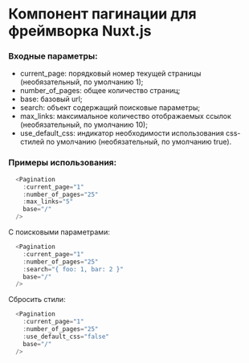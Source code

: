 # Компонент пагинации для фреймворка Nuxt.js

### Входные параметры:

* current_page: порядковый номер текущей страницы (необязательный, по умолчанию 1);
* number_of_pages: общее количество страниц;
* base: базовый url;
* search: объект содержащий поисковые параметры;
* max_links: максимальное количество отображаемых ссылок (необязательный, по умолчанию 10);
* use_default_css: индикатор необходимости использования css-стилей по умолчанию (необязательный, по умолчанию true).

### Примеры использования:

```javascript
  <Pagination
    :current_page="1"
    :number_of_pages="25"
    :max_links="5"
    base="/"
  />
```

С поисковыми параметрами:

```javascript
  <Pagination
    :current_page="1"
    :number_of_pages="25"
    :search="{ foo: 1, bar: 2 }"
    base="/"
  />
```

Сбросить стили:

```javascript
  <Pagination
    :current_page="1"
    :number_of_pages="25"
    :use_default_css="false"
    base="/"
  />
```
